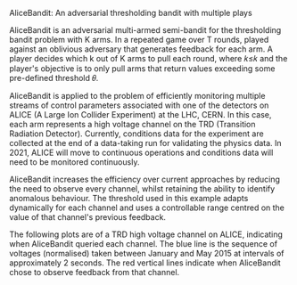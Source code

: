 AliceBandit: An adversarial thresholding bandit with multiple plays

AliceBandit is an adversarial multi-armed semi-bandit for the thresholding bandit problem with K arms. In a repeated game over T rounds, played against an oblivious adversary that generates feedback for each arm. A player decides which k out of K arms to pull each round, where 𝑘≤𝑘
and the player's objective is to only pull arms that return values exceeding some pre-defined threshold 𝜃.

AliceBandit is applied to the problem of efficiently monitoring multiple streams of control parameters associated with one of the detectors on ALICE (A Large Ion Collider Experiment) at the LHC, CERN. In this case, each arm represents a high voltage channel on the TRD (Transition Radiation Detector). Currently, conditions data for the experiment are collected at the end of a data-taking run for validating the physics data. In 2021, ALICE will move to continuous operations and conditions data will need to be monitored continuously.

AliceBandit increases the efficiency over current approaches by reducing the need to observe every channel, whilst retaining the ability to identify anomalous behaviour. The threshold used in this example adapts dynamically for each channel and uses a controllable range centred on the value of that channel's previous feedback.

The following plots are of a TRD high voltage channel on ALICE, indicating when AliceBandit queried each channel. The blue line is the sequence of voltages (normalised) taken between January and May 2015 at intervals of approximately 2 seconds. The red vertical lines indicate when AliceBandit chose to observe feedback from that channel.

